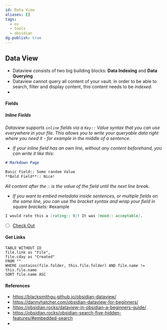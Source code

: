 ```yaml
---
id: Data View
aliases: []
tags:
  - os
  - tools
  - obsidian
dg-publish: true
---
```

## Data View

- Dataview consists of two big building blocks: **Data Indexing** and **Data Querying**
- Dataview cannot query all content of your vault. In order to be able to search, filter and display content, this content needs to be _indexed_.
-

#### Fields

##### Inline Fields

_Dataview supports `inline` fields via a `Key::` Value syntax that you can use everywhere in your file. This allows you to write your queryable data right where you need it - for example in the middle of a sentence._

- _If your inline field has an own line, without any content beforehand, you can write it like this:_

```markdown
# Markdown Page

Basic Field:: Some random Value
**Bold Field**:: Nice!

```

_All content after the :: is the value of the field until the next line break._

- _If you want to embed metadata inside sentences, or multiple fields on the same line, you can use the bracket syntax and wrap your field in square brackets:_
  #example

```markdown
I would rate this a [rating:: 9]! It was [mood:: acceptable].

```

- [ ] [Check Out](https://blacksmithgu.github.io/obsidian-dataview/annotation/add-metadata/#inline-fields)

#### Get Links

```dataview
TABLE WITHOUT ID
file.link as "File",
file.cday as "Created"
FROM ""
WHERE contains(file.folder, this.file.folder) AND file.name != this.file.name
SORT file.name ASC

```

#### References

- https://blacksmithgu.github.io/obsidian-dataview/
- https://dannyhatcher.com/obsidian-dataview-for-beginners/
- https://obsidian.rocks/dataview-in-obsidian-a-beginners-guide/
- https://obsidian.rocks/obsidian-search-five-hidden-features/#embedded-search
-
